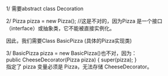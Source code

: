 1/ 需要abstract class Decoration  
  
2/ Pizza pizza = new Pizza();  //这是不对的，因为Pizza 是一个接口（interface）或抽象类，它不能被直接实例化。  
  
因此，我们需要Class BasicPizza (具体的Pizza实现类)  

3/ BasicPizza pizza = new BasicPizza()也不对，因为：  
public CheeseDecorator(Pizza pizza) { super(pizza); }  
指定了 pizza 变量必须是 Pizza，无法存储 CheeseDecorator。